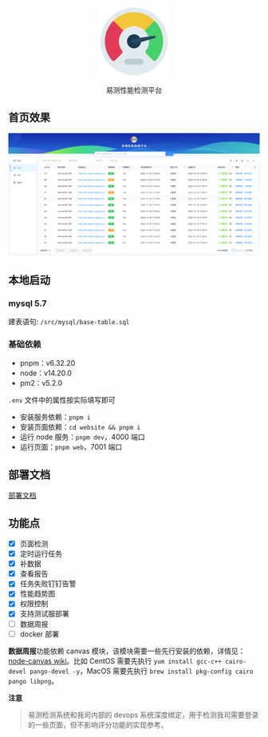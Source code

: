 <p align="center">
  <a href="https://github.com/DTStack/yice-performance" target="blank"><img src="./website/public/logo.png" width="140" alt="易测" /></a>
</p>

<p align="center">易测性能检测平台</p>


## 首页效果

<p align="center">
  <img src="./website/public/home.png" width="900" alt="易测" />
</p>

## 本地启动

### mysql 5.7

建表语句: `/src/mysql/base-table.sql`

### 基础依赖

- pnpm：v6.32.20
- node：v14.20.0
- pm2：v5.2.0

`.env` 文件中的属性按实际填写即可

- 安装服务依赖：`pnpm i`
- 安装页面依赖：`cd website && pnpm i`
- 运行 node 服务：`pnpm dev`，4000 端口
- 运行页面：`pnpm web`，7001 端口

## 部署文档

[部署文档](./DEPLOY.md)

## 功能点

- [x] 页面检测
- [x] 定时运行任务
- [x] 补数据
- [x] 查看报告
- [x] 任务失败钉钉告警
- [x] 性能趋势图
- [x] 权限控制
- [x] 支持测试服部署
- [ ] 数据周报
- [ ] docker 部署

**数据周报**功能依赖 canvas 模块，该模块需要一些先行安装的依赖，详情见：[node-canvas wiki](https://github.com/Automattic/node-canvas/wiki)。比如 CentOS 需要先执行 `yum install gcc-c++ cairo-devel pango-devel -y`，MacOS 需要先执行 `brew install pkg-config cairo pango libpng`。

**注意**
> 易测检测系统和我司内部的 devops 系统深度绑定，用于检测我司需要登录的一些页面，但不影响评分功能的实现参考。
